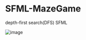# SFML-MazeGame

depth-first search(DFS) SFML 

![image](https://github.com/Bubbles76/SFML-MazeGame/assets/81381376/27a851e5-4a69-4510-b4f5-421624037831)



